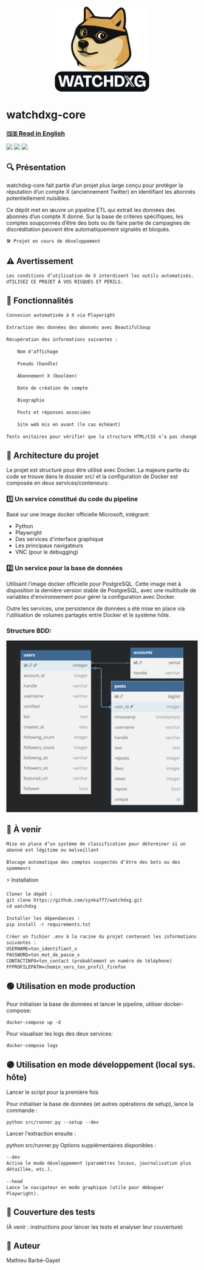 <div align="center">
  <img src="assets/watchdxg-logo.png" alt="watchdxg logo" width="250">
</div>

# watchdxg-core
### [🇬🇧 Read in English](./docs/README.md)
[![](https://img.shields.io/static/v1?label=Platform&message=Linux%20%7C%20macOS&color=deeppink)](#) [![](https://img.shields.io/static/v1?label=Python&message=v3.12&color=blue)](#) [![](https://img.shields.io/static/v1?label=Playwright&message=v8.1.7&color=purple)](#)


## 🔍 Présentation

watchdxg-core fait partie d’un projet plus large conçu pour protéger la réputation d’un compte X (anciennement Twitter) en identifiant les abonnés potentiellement nuisibles.

Ce dépôt met en œuvre un pipeline ETL qui extrait les données des abonnés d’un compte X donné. Sur la base de critères spécifiques, les comptes soupçonnés d’être des bots ou de faire partie de campagnes de discréditation peuvent être automatiquement signalés et bloqués.

    🛠 Projet en cours de développement

## ⚠️ Avertissement

    Les conditions d’utilisation de X interdisent les outils automatisés. UTILISEZ CE PROJET À VOS RISQUES ET PÉRILS.

## 👀 Fonctionnalités

    Connexion automatisée à X via Playwright

    Extraction des données des abonnés avec BeautifulSoup

    Récupération des informations suivantes :

        Nom d'affichage

        Pseudo (handle)

        Abonnement X (booléen)

        Date de création de compte

        Biographie

        Posts et réponses associées

        Site web mis en avant (le cas échéant)

    Tests unitaires pour vérifier que la structure HTML/CSS n’a pas changé

## 📐 Architecture du projet

Le projet est structuré pour être utilisé avec Docker.
La majeure partie du code se trouve dans le dossier src/ et la configuration de Docker est composée en deux services/conteneurs:

### 1️⃣ Un service constitué du code du pipeline
Basé sur une image docker officielle Microsoft, intégrant:
- Python
- Playwright
- Des services d'interface graphique
- Les principaux navigateurs
- VNC (pour le debugging)

### 2️⃣ Un service pour la base de données
Utilisant l'image docker officielle pour PostgreSQL. Cette image met à disposition la dernière version stable de PostgreSQL, avec une multitude de variables d'environnement pour gérer la configuration avec Docker.

Outre les services, une persistence de données a été mise en place via l'utilisation de volumes partagés entre Docker et le système hôte.

### Structure BDD:

<div align="center">
  <img src="assets/mcd.png" alt="schema" width="600">
</div>


## 🧠 À venir

    Mise en place d’un système de classification pour déterminer si un abonné est légitime ou malveillant

    Blocage automatique des comptes suspectés d’être des bots ou des spammeurs

⚡ Installation

    Cloner le dépôt :
    git clone https://github.com/synka777/watchdxg.git
    cd watchdxg

    Installer les dépendances :
    pip install -r requirements.txt

    Créer un fichier .env à la racine du projet contenant les informations suivantes :
    USERNAME=ton_identifiant_x
    PASSWORD=ton_mot_de_passe_x
    CONTACTINFO=ton_contact (probablement un numéro de téléphone)
    FFPROFILEPATH=chemin_vers_ton_profil_firefox

## 🟢 Utilisation en mode production

Pour initialiser la base de données et lancer le pipeline, utiliser docker-compose:

    docker-compose up -d

Pour visualiser les logs des deux services:

    docker-compose logs

## 🟣 Utilisation en mode développement (local sys. hôte)
Lancer le script pour la première fois

Pour initialiser la base de données (et autres opérations de setup), lance la commande :

    python src/runner.py --setup --dev

Lancer l'extraction ensuite :

python src/runner.py
Options supplémentaires disponibles :

    --dev
    Active le mode développement (paramètres locaux, journalisation plus détaillée, etc.).

    --head
    Lance le navigateur en mode graphique (utile pour déboguer Playwright).

## 🧪 Couverture des tests

(À venir : instructions pour lancer les tests et analyser leur couverture)

## 🧠 Auteur

Mathieu Barbé-Gayet
